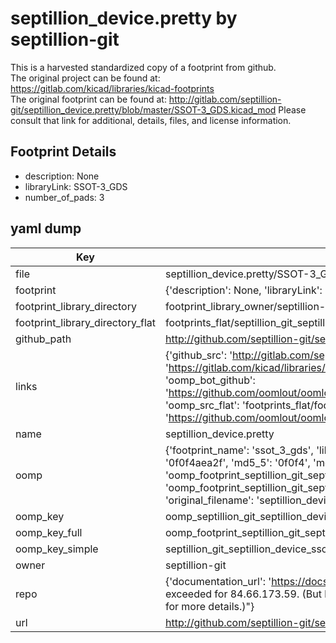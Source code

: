 # septillion_device.pretty by septillion-git  
This is a harvested standardized copy of a footprint from github.  
The original project can be found at:  
https://gitlab.com/kicad/libraries/kicad-footprints  
The original footprint can be found at:
http://gitlab.com/septillion-git/septillion_device.pretty/blob/master/SSOT-3_GDS.kicad_mod
Please consult that link for additional, details, files, and license information.  
## Footprint Details
* description: None  
* libraryLink: SSOT-3_GDS  
* number_of_pads: 3  
## yaml dump  
| Key | Value |  
| --- | --- |  
| file | septillion_device.pretty/SSOT-3_GDS.kicad_mod |  
| footprint | {'description': None, 'libraryLink': 'SSOT-3_GDS', 'number_of_pads': 3} |  
| footprint_library_directory | footprint_library_owner/septillion-git_septillion_device.pretty |  
| footprint_library_directory_flat | footprints_flat/septillion_git_septillion_device_ssot_3_gds/working |  
| github_path | http://github.com/septillion-git/septillion_device.pretty/blob/master/SSOT-3_GDS.kicad_mod |  
| links | {'github_src': 'http://gitlab.com/septillion-git/septillion_device.pretty/blob/master/SSOT-3_GDS.kicad_mod', 'github_src_repo': 'https://gitlab.com/kicad/libraries/kicad-footprints', 'oomp_bot': 'footprints/septillion_git_septillion_device_ssot_3_gds/working', 'oomp_bot_github': 'https://github.com/oomlout/oomlout_oomp_footprint_bot/tree/main/footprints/septillion_git_septillion_device_ssot_3_gds/working', 'oomp_src_flat': 'footprints_flat/footprints_flat/septillion_git_septillion_device_ssot_3_gds/working', 'oomp_src_flat_github': 'https://github.com/oomlout/oomlout_oomp_footprint_src/tree/main/footprints_flat/septillion_git_septillion_device_ssot_3_gds/working'} |  
| name | septillion_device.pretty |  
| oomp | {'footprint_name': 'ssot_3_gds', 'library_name': 'septillion_device', 'md5': '0f0f4aea2fcdb6761b9a078264228a79', 'md5_10': '0f0f4aea2f', 'md5_5': '0f0f4', 'md5_6': '0f0f4a', 'oomp_key': 'oomp_septillion_git_septillion_device_ssot_3_gds', 'oomp_key_extra': 'oomp_footprint_septillion_git_septillion_device_ssot_3_gds', 'oomp_key_full': 'oomp_footprint_septillion_git_septillion_device_ssot_3_gds_0f0f4a', 'oomp_key_simple': 'septillion_git_septillion_device_ssot_3_gds', 'original_filename': 'septillion_device.pretty/SSOT-3_GDS.kicad_mod', 'owner_name': 'septillion_git'} |  
| oomp_key | oomp_septillion_git_septillion_device_ssot_3_gds |  
| oomp_key_full | oomp_footprint_septillion_git_septillion_device_ssot_3_gds |  
| oomp_key_simple | septillion_git_septillion_device_ssot_3_gds |  
| owner | septillion-git |  
| repo | {'documentation_url': 'https://docs.github.com/rest/overview/resources-in-the-rest-api#rate-limiting', 'message': "API rate limit exceeded for 84.66.173.59. (But here's the good news: Authenticated requests get a higher rate limit. Check out the documentation for more details.)"} |  
| url | http://github.com/septillion-git/septillion_device.pretty |  

